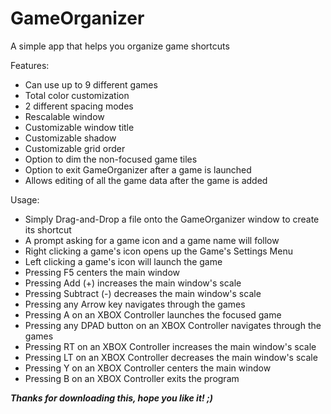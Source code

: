 # GameOrganizer
A simple app that helps you organize game shortcuts

Features:
* Can use up to 9 different games
* Total color customization
* 2 different spacing modes
* Rescalable window
* Customizable window title
* Customizable shadow
* Customizable grid order
* Option to dim the non-focused game tiles
* Option to exit GameOrganizer after a game is launched
* Allows editing of all the game data after the game is added

Usage:
* Simply Drag-and-Drop a file onto the GameOrganizer window to create its shortcut
* A prompt asking for a game icon and a game name will follow
* Right clicking a game's icon opens up the Game's Settings Menu
* Left clicking a game's icon will launch the game
* Pressing F5 centers the main window
* Pressing Add (+) increases the main window's scale
* Pressing Subtract (-) decreases the main window's scale
* Pressing any Arrow key navigates through the games
* Pressing A on an XBOX Controller launches the focused game
* Pressing any DPAD button on an XBOX Controller navigates through the games
* Pressing RT on an XBOX Controller increases the main window's scale
* Pressing LT on an XBOX Controller decreases the main window's scale
* Pressing Y on an XBOX Controller centers the main window
* Pressing B on an XBOX Controller exits the program

***Thanks for downloading this, hope you like it! ;)***
